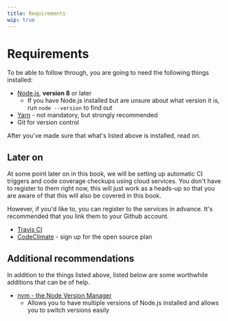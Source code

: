 ```yaml
---
title: Requirements
wip: true
---
```


# Requirements

To be able to follow through, you are going to need the following things installed:

  * [Node.js](https://nodejs.org/), **version 8** or later
    * If you have Node.js installed but are unsure about what version it is, run `node --version` to find out
  * [Yarn](https://yarnpkg.com/en/) - not mandatory, but strongly recommended
  * Git for version control

After you've made sure that what's listed above is installed, read on.

## Later on

At some point later on in this book, we will be setting up automatic CI triggers and code coverage checkups using cloud services. You don't have to register to them right now, this will just work as a heads-up so that you are aware of that this will also be covered in this book.

However, if you'd like to, you can register to the services in advance. It's recommended that you link them to your Github account.

* [Travis CI](https://travis-ci.org/)
* [CodeClimate](https://codeclimate.com/) - sign up for the open source plan

## Additional recommendations

In addition to the things listed above, listed below are some worthwhile additions that can be of help.

  * [nvm - the Node Version Manager](https://github.com/creationix/nvm#node-version-manager---)
    * Allows you to have multiple versions of Node.js installed and allows you to switch versions easily
